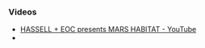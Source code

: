 
### Videos
- [HASSELL + EOC presents MARS HABITAT - YouTube](https://www.youtube.com/watch?v=AIrH01N9AsE)
- 
